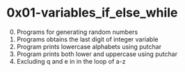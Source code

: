 # 0x01-variables_if_else_while
0. Programs for generating random numbers
1. Programs obtains the last digit of integer variable
2. Program prints lowercase alphabets using putchar
3. Program prints both lower and uppercase using putchar
4. Excluding q and e in in the loop of a-z

